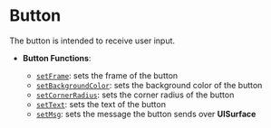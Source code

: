 # Button

The button is intended to receive user input.

- **Button Functions**:

  - [`setFrame`](../Methodes/setFrame.md): sets the frame of the button
  - [`setBackgroundColor`](../Methodes/setBackgroundColor.md): sets the background color of the button
  - [`setCornerRadius`](../Methodes/setCornerRadius.md): sets the corner radius of the button
  - [`setText`](../Methodes/setText.md): sets the text of the button
  - [`setMsg`](../Methodes/setMsg.md): sets the message the button sends over **UISurface**